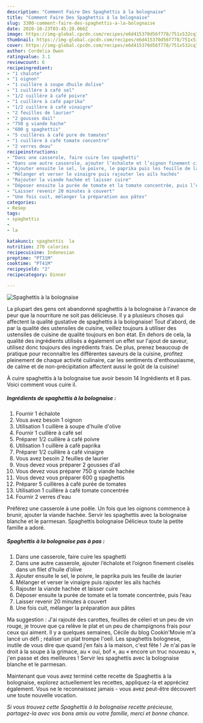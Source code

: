 ```yaml
---
description: "Comment Faire Des Spaghettis à la bolognaise"
title: "Comment Faire Des Spaghettis à la bolognaise"
slug: 3300-comment-faire-des-spaghettis-a-la-bolognaise
date: 2020-10-23T03:45:20.066Z
image: https://img-global.cpcdn.com/recipes/e6d415370d56f778/751x532cq70/spaghettis-a-la-bolognaise-photo-principale-de-la-recette.jpg
thumbnail: https://img-global.cpcdn.com/recipes/e6d415370d56f778/751x532cq70/spaghettis-a-la-bolognaise-photo-principale-de-la-recette.jpg
cover: https://img-global.cpcdn.com/recipes/e6d415370d56f778/751x532cq70/spaghettis-a-la-bolognaise-photo-principale-de-la-recette.jpg
author: Cordelia Owen
ratingvalue: 3.1
reviewcount: 6
recipeingredient:
- "1 chalote"
- "1 oignon"
- "1 cuillère à soupe dhuile dolive"
- "1 cuillère à café sel"
- "1/2 cuillère à café poivre"
- "1 cuillère à café paprika"
- "1/2 cuillère à café vinaigre"
- "2 feuilles de laurier"
- "2 gousses dail"
- "750 g viande hache"
- "600 g spaghettis"
- "5 cuillères à café pure de tomates"
- "1 cuillère à café tomate concentre"
- "2 verres deau"
recipeinstructions:
- "Dans une casserole, faire cuire les spaghetti"
- "Dans une autre casserole, ajouter l’échalote et l’oignon finement ciselés dans un filet d’huile d’olive"
- "Ajouter ensuite le sel, le poivre, le paprika puis les feuille de laurier"
- "Mélanger et verser le vinaigre puis rajouter les ails hachés"
- "Rajouter la viande hachée et laisser cuire"
- "Déposer ensuite la purée de tomate et la tomate concentrée, puis l’eau"
- "Laisser revenir 20 minutes à couvert"
- "Une fois cuit, mélanger la préparation aux pâtes"
categories:
- Resep
tags:
- spaghettis
- 
- la

katakunci: spaghettis  la 
nutrition: 270 calories
recipecuisine: Indonesian
preptime: "PT31M"
cooktime: "PT41M"
recipeyield: "2"
recipecategory: Dinner

---
```



![Spaghettis à la bolognaise](https://img-global.cpcdn.com/recipes/e6d415370d56f778/751x532cq70/spaghettis-a-la-bolognaise-photo-principale-de-la-recette.jpg)

La plupart des gens ont abandonné spaghettis à la bolognaise à l'avance de peur que la nourriture ne soit pas délicieuse. Il y a plusieurs choses qui affectent la qualité gustative de spaghettis à la bolognaise! Tout d'abord, de par la qualité des ustensiles de cuisine, veillez toujours à utiliser des ustensiles de cuisine de qualité toujours en bon état. En dehors de cela, la qualité des ingrédients utilisés a également un effet sur l'ajout de saveur, utilisez donc toujours des ingrédients frais. De plus, prenez beaucoup de pratique pour reconnaître les différentes saveurs de la cuisine, profitez pleinement de chaque activité culinaire, car les sentiments d'enthousiasme, de calme et de non-précipitation affectent aussi le goût de la cuisine!

<!--inarticleads1-->

À cuire spaghettis à la bolognaise tue avoir besoin 14 Ingrédients et 8 pas. Voici comment vous cuire il.

##### Ingrédients de spaghettis à la bolognaise :

1. Fournir 1 échalote
1. Vous avez besoin 1 oignon
1. Utilisation 1 cuillère à soupe d&#39;huile d&#39;olive
1. Fournir 1 cuillère à café sel
1. Préparer 1/2 cuillère à café poivre
1. Utilisation 1 cuillère à café paprika
1. Préparer 1/2 cuillère à café vinaigre
1. Vous avez besoin 2 feuilles de laurier
1. Vous devez vous préparer 2 gousses d&#39;ail
1. Vous devez vous préparer 750 g viande hachée
1. Vous devez vous préparer 600 g spaghettis
1. Préparer 5 cuillères à café purée de tomates
1. Utilisation 1 cuillère à café tomate concentrée
1. Fournir 2 verres d&#39;eau


Préférez une casserole à une poêle. Un fois que les oignons commence à brunir, ajouter la viande hachée. Servir les spaghettis avec la bolognaise blanche et le parmesan. Spaghettis bolognaise Délicieux toute la petite famille a adoré. 

<!--inarticleads2-->

##### Spaghettis à la bolognaise pas à pas :

1. Dans une casserole, faire cuire les spaghetti
1. Dans une autre casserole, ajouter l’échalote et l’oignon finement ciselés dans un filet d’huile d’olive
1. Ajouter ensuite le sel, le poivre, le paprika puis les feuille de laurier
1. Mélanger et verser le vinaigre puis rajouter les ails hachés
1. Rajouter la viande hachée et laisser cuire
1. Déposer ensuite la purée de tomate et la tomate concentrée, puis l’eau
1. Laisser revenir 20 minutes à couvert
1. Une fois cuit, mélanger la préparation aux pâtes


Ma suggestion : J&#39;ai rajouté des carottes, feuilles de céleri et un peu de vin rouge, je trouve que ça relève le plat et un peu de champignons frais pour ceux qui aiment. Il y a quelques semaines, Cécile du blog Cookin&#39;Movie m&#39;a lancé un défi ; réaliser un plat trompe l&#39;oeil. Les spaghettis bolognese, inutile de vous dire que quand j&#39;en fais à la maison, c&#39;est fête ! Je n&#39;ai pas le droit à la soupe à la grimace, au « oui, bof », au « encore un truc nouveau », j&#39;en passe et des meilleures ! Servir les spaghettis avec la bolognaise blanche et le parmesan. 

<!--inarticleads1-->

<p>
Maintenant que vous avez terminé cette recette de Spaghettis à la bolognaise, explorez actuellement les recettes, appliquez-la et appréciez également. Vous ne le reconnaissez jamais - vous avez peut-être découvert une toute nouvelle vocation.
</p>

<p>
<i>Si vous trouvez cette Spaghettis à la bolognaise recette précieuse, partagez-la avec vos bons amis ou votre famille, merci et bonne chance.</i>
</p>
